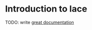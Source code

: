 # Introduction to lace

TODO: write [great documentation](http://jacobian.org/writing/what-to-write/)
